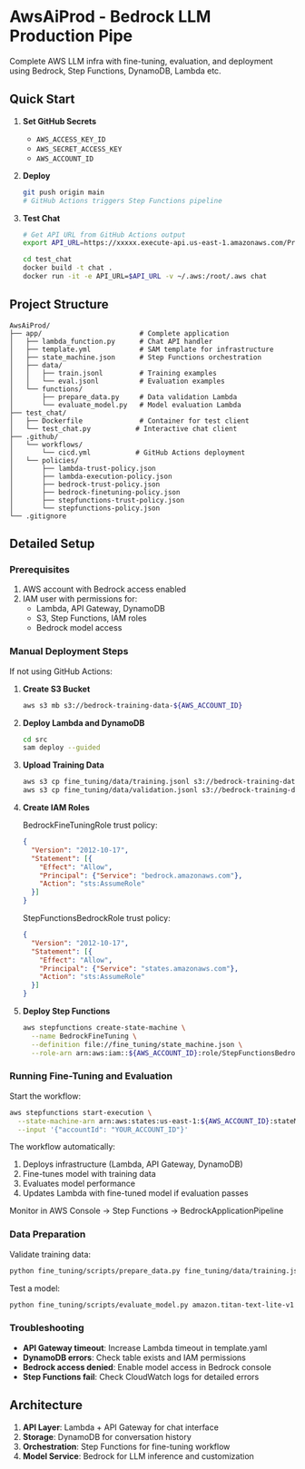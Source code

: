 # AwsAiProd - Bedrock LLM Production Pipe

Complete AWS LLM infra with fine-tuning, evaluation, and deployment using Bedrock, Step Functions, DynamoDB, Lambda etc.


## Quick Start

1. **Set GitHub Secrets**
   - `AWS_ACCESS_KEY_ID`
   - `AWS_SECRET_ACCESS_KEY`
   - `AWS_ACCOUNT_ID`

2. **Deploy**
   ```bash
   git push origin main
   # GitHub Actions triggers Step Functions pipeline
   ```

3. **Test Chat**
   ```bash
   # Get API URL from GitHub Actions output
   export API_URL=https://xxxxx.execute-api.us-east-1.amazonaws.com/Prod/chat
   
   cd test_chat
   docker build -t chat .
   docker run -it -e API_URL=$API_URL -v ~/.aws:/root/.aws chat
   ```

## Project Structure

```
AwsAiProd/
├── app/                        # Complete application
│   ├── lambda_function.py      # Chat API handler
│   ├── template.yml            # SAM template for infrastructure
│   ├── state_machine.json      # Step Functions orchestration
│   ├── data/
│   │   ├── train.jsonl         # Training examples
│   │   └── eval.jsonl          # Evaluation examples
│   └── functions/
│       ├── prepare_data.py     # Data validation Lambda
│       └── evaluate_model.py   # Model evaluation Lambda
├── test_chat/
│   ├── Dockerfile              # Container for test client
│   └── test_chat.py           # Interactive chat client
├── .github/
│   └── workflows/
│       └── cicd.yml           # GitHub Actions deployment
│   └── policies/
│       ├── lambda-trust-policy.json
│       ├── lambda-execution-policy.json
│       ├── bedrock-trust-policy.json
│       ├── bedrock-finetuning-policy.json
│       ├── stepfunctions-trust-policy.json
│       └── stepfunctions-policy.json
└── .gitignore

```

## Detailed Setup

### Prerequisites

1. AWS account with Bedrock access enabled
2. IAM user with permissions for:
   - Lambda, API Gateway, DynamoDB
   - S3, Step Functions, IAM roles
   - Bedrock model access

### Manual Deployment Steps

If not using GitHub Actions:

1. **Create S3 Bucket**
   ```bash
   aws s3 mb s3://bedrock-training-data-${AWS_ACCOUNT_ID}
   ```

2. **Deploy Lambda and DynamoDB**
   ```bash
   cd src
   sam deploy --guided
   ```

3. **Upload Training Data**
   ```bash
   aws s3 cp fine_tuning/data/training.jsonl s3://bedrock-training-data-${AWS_ACCOUNT_ID}/
   aws s3 cp fine_tuning/data/validation.jsonl s3://bedrock-training-data-${AWS_ACCOUNT_ID}/
   ```

4. **Create IAM Roles**
   
   BedrockFineTuningRole trust policy:
   ```json
   {
     "Version": "2012-10-17",
     "Statement": [{
       "Effect": "Allow",
       "Principal": {"Service": "bedrock.amazonaws.com"},
       "Action": "sts:AssumeRole"
     }]
   }
   ```
   
   StepFunctionsBedrockRole trust policy:
   ```json
   {
     "Version": "2012-10-17",
     "Statement": [{
       "Effect": "Allow",
       "Principal": {"Service": "states.amazonaws.com"},
       "Action": "sts:AssumeRole"
     }]
   }
   ```

5. **Deploy Step Functions**
   ```bash
   aws stepfunctions create-state-machine \
     --name BedrockFineTuning \
     --definition file://fine_tuning/state_machine.json \
     --role-arn arn:aws:iam::${AWS_ACCOUNT_ID}:role/StepFunctionsBedrockRole
   ```

### Running Fine-Tuning and Evaluation

Start the workflow:
```bash
aws stepfunctions start-execution \
  --state-machine-arn arn:aws:states:us-east-1:${AWS_ACCOUNT_ID}:stateMachine:BedrockFineTuning \
  --input '{"accountId": "YOUR_ACCOUNT_ID"}'
```

The workflow automatically:
1. Deploys infrastructure (Lambda, API Gateway, DynamoDB)
2. Fine-tunes model with training data
3. Evaluates model performance
4. Updates Lambda with fine-tuned model if evaluation passes

Monitor in AWS Console → Step Functions → BedrockApplicationPipeline

### Data Preparation

Validate training data:
```bash
python fine_tuning/scripts/prepare_data.py fine_tuning/data/training.jsonl
```

Test a model:
```bash
python fine_tuning/scripts/evaluate_model.py amazon.titan-text-lite-v1
```

### Troubleshooting

- **API Gateway timeout**: Increase Lambda timeout in template.yaml
- **DynamoDB errors**: Check table exists and IAM permissions
- **Bedrock access denied**: Enable model access in Bedrock console
- **Step Functions fail**: Check CloudWatch logs for detailed errors

## Architecture

1. **API Layer**: Lambda + API Gateway for chat interface
2. **Storage**: DynamoDB for conversation history
3. **Orchestration**: Step Functions for fine-tuning workflow
4. **Model Service**: Bedrock for LLM inference and customization